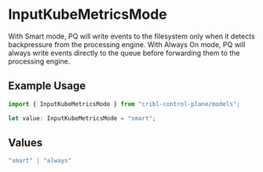 # InputKubeMetricsMode

With Smart mode, PQ will write events to the filesystem only when it detects backpressure from the processing engine. With Always On mode, PQ will always write events directly to the queue before forwarding them to the processing engine.

## Example Usage

```typescript
import { InputKubeMetricsMode } from "cribl-control-plane/models";

let value: InputKubeMetricsMode = "smart";
```

## Values

```typescript
"smart" | "always"
```